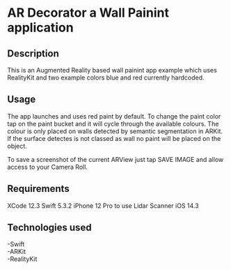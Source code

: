 # AR Decorator a Wall Painint application

## Description

This is an Augmented Reality based wall painint app example which uses RealityKit and two example colors blue and red currently hardcoded. 

## Usage

The app launches and uses red paint by default. 
To change the paint color tap on the paint bucket and it will cycle through the available colours. The colour is only placed on walls detected by semantic segmentation in ARKit. If the surface detectes is not classed as wall no paint will be placed on the object. 

To save a screenshot of the current ARView just tap SAVE IMAGE and allow access to your Camera Roll.

## Requirements
XCode 12.3 
Swift 5.3.2
iPhone 12 Pro to use Lidar Scanner
iOS 14.3

## Technologies used
-Swift<br>
-ARKit<br>
-RealityKit<br>